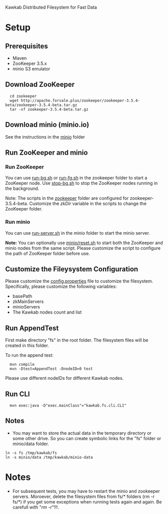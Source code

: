 Kawkab Distributed Filesystem
for Fast Data

# Setup

## Prerequisites
* Maven
* ZooKeeper 3.5.x
* minio S3 emulator

## Download ZooKeeper

```
  cd zookeeper
  wget http://apache.forsale.plus/zookeeper/zookeeper-3.5.4-beta/zookeeper-3.5.4-beta.tar.gz
  tar -xf zookeeper-3.5.4-beta.tar.gz
```

## Download minio (minio.io)

See the instructions in the [minio](minio) folder

## Run ZooKeeper and minio

### Run ZooKeeper
You can use [run-bg.sh](zookeeper/run-bg.sh) or [run-fg.sh](zookeeper/run-fg.sh) in the zookeeper folder to start a ZooKeeper node. Use [stop-bg.sh](zookeeper/stop-bg.sh) to stop the ZooKeeper nodes running in the background.

Note: The scripts in the [zookeeper](zookeeper) folder are configured for zookeeper-3.5.4-beta. Customize the *zkDir* variable in the scripts to change the ZooKeeper folder.

### Run minio
You can use [run-server.sh](minio/run-server.sh) in the minio folder to start the minio server.

**Note:** You can optionally use [minio/reset.sh](minio/reset.sh) to start both the ZooKeeper and minio nodes from the same script. Please customize the script to configure the path of ZooKeeper folder before use.

## Customize the Fileysystem Configuration
Please customize the [config.properties](src/main/resources/config.properties) file to customize the filesystem. Specifically, please customize the following variables:
* basePath
* zkMainServers
* minioServers
* The Kawkab nodes count and list

## Run AppendTest

First make directory "fs" in the root folder. The filesystem files will be created in this folder.

To run the append test:
```
  mvn compile
  mvn -Dtest=AppendTest -DnodeID=0 test
```

Please use different nodeIDs for different Kawkab nodes.

## Run CLI
```
  mvn exec:java -D"exec.mainClass"="kawkab.fs.cli.CLI"
```

## Notes
* You may want to store the actual data in the temporary directory or some other drive. So you can create symbolic links for the "fs" folder or minio/data folder.

```
ln -s fs /tmp/kawkab/fs
ln -s minio/data /tmp/kawkab/minio-data
```

# Notes
* For subsequent tests, you may have to restart the minio and zookeeper servers. Moroever, delete the filesystem files from fs/\* folders (rm -r fs/\*) if you get some exceptions when running tests again and again. Be carefull with "*rm -r*"!!!.
